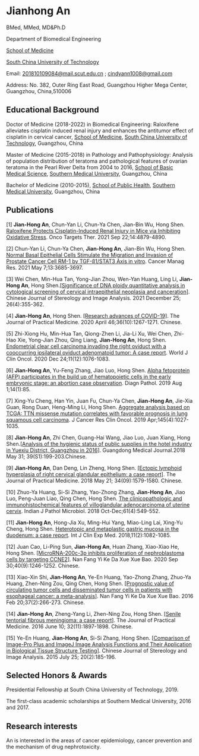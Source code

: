 
# Jianhong An

BMed, MMed, MD&Ph.D

Department of Biomedical Engineering 

 [School of Medicine](http://www2.scut.edu.cn/med/.)
 
 [South China University of Technology](https://www.scut.edu.cn/new/.)
 
 Email: 201810109084@mail.scut.edu.cn ; cindyann1008@gmail.com
 
Address: No. 382, Outer Ring East Road, Guangzhou Higher Mega Center, Guangzhou, China,510006

## Educational Background

Doctor of Medicine (2018-2022) in Biomedical Engineering: Raloxifene alleviates cisplatin induced renal injury and enhances the antitumor effect of cisplatin 
in cervical cancer, [School of Medicine](http://www2.scut.edu.cn/med/.),  [South China University of Technology](https://www.scut.edu.cn/new/.), Guangzhou, China

Master of Medicine (2015-2018) in Pathology and Pathophysiology: Analysis of population distribution of teratoma and pathological features of ovarian teratoma 
in the Pearl River Delta from 2004 to 2016, [School of Basic Medical Science](http://portal.smu.edu.cn/jcyxy/index.htm),  [Southern Medical University](https://www.smu.edu.cn/.), Guangzhou, China

Bachelor of Medicine (2010-2015), [School of Public Health](http://portal.smu.edu.cn/gwxy/xygk/xyjj.htm),  [Southern Medical University](https://www.smu.edu.cn/.), Guangzhou, China

## Publications

[1] **Jian-Hong An**, Chun-Yan Li, Chun-Ya Chen, Jian-Bin Wu, Hong Shen. [Raloxifene Protects Cisplatin-Induced Renal Injury in Mice via Inhibiting Oxidative Stress]( https://pubmed.ncbi.nlm.nih.gov/34588782/). Onco Targets Ther. 2021 Sep 22;14:4879-4890.

[2] Chun-Yan Li, Chun-Ya Chen, **Jian-Hong An**, Jian-Bin Wu, Hong Shen. [Normal Basal Epithelial Cells Stimulate the Migration and Invasion of Prostate Cancer Cell RM-1 by TGF-β1/STAT3 Axis in vitro]( https://pubmed.ncbi.nlm.nih.gov/33994809/). Cancer Manag Res. 2021 May 7;13:3685-3697.

[3] Wei Chen, Min-Hua Tan, Yong-Jian Zhou, Wen-Yan Huang, Ling Li, **Jian-Hong An**, Hong Shen.[[Significance of DNA ploidy quantitative analysis in cytological screening of cervical intraepithelial neoplasia and canceration]]( https://kns.cnki.net/kcms/detail/detail.aspx?dbcode=CJFD&dbname=CJFDLAST2022&filename=ZTSX202104008&uniplatform=NZKPT&v=ZmtJWrhS5tkwfO5_3s5ekwtaQ_MJ168X1_ScXyi4BIri_qQqgdWTAynXVhQsxmx7). Chinese Journal of Stereology and Image Analysis. 2021 December 25; 26(4):355-362.

[4] **Jian-Hong An**, Hong Shen. [[Research advances of COVID-19]]( https://kns.cnki.net/kcms/detail/detail.aspx?dbcode=CJFD&dbname=CJFDLAST2020&filename=SYYZ202010001&uniplatform=NZKPT&v=lOqaf1To32jm2i-CQhhX74wXq3prACPEBpYNOwYipB15dax5aK2QmStPa9u-GL5A). The Journal of Practical Medicine. 2020 April 46;36(10):1267-1271. Chinese.

[5] Zhi-Xiong Hu, Min-Hua Tan, Qiong-Zhen Li, Jia-Li Xu, Wei Chen, Zhi-Hao Xie, Yong-Jian Zhou, Qing Liang, **Jian-Hong An**, Hong Shen. [Endometrial clear cell carcinoma invading the right oviduct with a cooccurring ipsilateral oviduct adenomatoid tumor: A case report]( https://pubmed.ncbi.nlm.nih.gov/33437669/). World J Clin Oncol. 2020 Dec 24;11(12):1076-1083.

[6] **Jian-Hong An**, Yu-Feng Zhang, Jiao Luo, Hong Shen. [Alpha fetoprotein (AFP) participates in the build up of hematopoietic cells in the early embryonic stage: an abortion case observation]( https://pubmed.ncbi.nlm.nih.gov/31370844/). Diagn Pathol. 2019 Aug 1;14(1):85.


[7] Xing-Yu Cheng, Han Yin, Juan Fu, Chun-Ya Chen, **Jian-Hong An**, Jie-Xia Guan, Rong Duan, Heng-Ming Li, Hong Shen. [Aggregate analysis based on TCGA: TTN missense mutation correlates with favorable prognosis in lung squamous cell carcinoma]( https://pubmed.ncbi.nlm.nih.gov/30810839/). J Cancer Res Clin Oncol. 2019 Apr;145(4):1027-1035.

[8] **Jian-Hong An**, Zhi Chen, Guang-Hai Wang, Jiao Luo, Juan Xiang, Hong Shen.[[Analysis of the hygienic status of public supplies in the hotel industry in Yuexiu District, Guangzhou in 2016]](https://kns.cnki.net/kcms/detail/detail.aspx?dbcode=CJFD&dbname=CJFDLAST2018&filename=GAYX2018S1074&uniplatform=NZKPT&v=46cLz24E37pA_NFiZG3Qj0r1Peze8gxJya3vtnbBUz7AO0PlGoubQSldiBUKGlCW). Guangdong Medical Journal.2018 May 31; 39(S1):199-203.Chinese.

[9] **Jian-Hong An**, Dan Deng, Lin Zheng, Hong Shen. [[Ectopic lymphoid hyperplasia of right cervical glandular epithelium: a case report]]( https://kns.cnki.net/kcms/detail/detail.aspx?dbcode=CJFD&dbname=CJFDLAST2018&filename=SYYZ201809048&uniplatform=NZKPT&v=2aMaZH7SmU3Ds91mtDhuzv4izMUR4G2-yFziMcVuZUgQzbywq0SKu4gI3ntV1ohb). The Journal of Practical Medicine. 2018 May 21; 34(09):1579-1580. Chinese.

[10] Zhuo-Ya Huang, Si-Si Zhang, Yao-Zhong Zhang, **Jian-Hong An**, Jiao Luo, Peng-Juan Liao, Qing Chen, Hong Shen. [The clinicopathologic and immunohistochemical features of villoglandular adenocarcinoma of uterine cervix]( https://pubmed.ncbi.nlm.nih.gov/30303146/). Indian J Pathol Microbiol. 2018 Oct-Dec;61(4):549-552.

[11] **Jian-Hong An**, Hong-Jia Xu, Ming-Hui Yang, Miao-Ling Lai, Xing-Yu Cheng, Hong Shen. [Heterotopic and metaplastic gastric mucosa in the duodenum: a case report]( https://e-century.us/files/ijcem/11/2/ijcem0060066.pdf). Int J Clin Exp Med. 2018,11(2):1082-1085.

[12] Juan Cao, Li-Ping Sun, **Jian-Hong An**, Huan Zhang, Xiao-Xiao He, Hong Shen. [[MicroRNA-200c-3p inhibits proliferation of nephroblastoma cells by targeting CCNE2]]( https://pubmed.ncbi.nlm.nih.gov/32990223/). Nan Fang Yi Ke Da Xue Xue Bao. 2020 Sep 30;40(9):1246-1252. Chinese.

[13] Xiao-Xin Shi, **Jian-Hong An**, Ye-En Huang, Yao-Zhong Zhang, Zhuo-Ya Huang, Zhen-Ning Zou, Qing Chen, Hong Shen. [[Prognostic value of circulating tumor cells and disseminated tumor cells in patients with esophageal cancer: a meta-analysis]]( https://pubmed.ncbi.nlm.nih.gov/28219875/). Nan Fang Yi Ke Da Xue Xue Bao. 2016 Feb 20;37(2):266-273. Chinese.


[14] **Jian-Hong An**, Zheng-Yang Li, Zhen-Ning Zou, Hong Shen. [[Senile tentorial fibrous meningioma: a case report]]( https://kns.cnki.net/kcms/detail/detail.aspx?dbcode=CJFD&dbname=CJFDLAST2016&filename=SYYZ201611063&uniplatform=NZKPT&v=WUQJ7-QOXpvM7c4tp4hM-dngsizOnUinhZxW48NKZCMlgzbEYRPqIkuQAUk2YDCV). The Journal of Practical Medicine. 2016 June 10; 32(11):1897-1898. Chinese.

[15] Ye-En Huang, **Jian-Hong An**, Si-Si Zhang, Hong Shen. [[Comparison of Image-Pro Plus and ImageJ Image Analysis Functions and Their Application in Biological Tissue Structure Testing]]( https://kns.cnki.net/kcms/detail/detail.aspx?dbcode=CJFD&dbname=CJFDLAST2015&filename=ZTSX201502016&uniplatform=NZKPT&v=ja8vWHr3f4VqHoYF7pjU5-PTYL4jleU7_HdTajMWvwnzecV8se2q3dqqYL6w4nZk). Chinese Journal of Stereology and Image Analysis. 2015 July 25; 20(2):185-196.

## Selected Honors & Awards
Presidential Fellowship at South China University of Technology, 2019.

The first-class academic scholarships at Southern Medical University, 2016 and 2017.

## Research interests
An is interested in the areas of cancer epidemiology, cancer prevention and the mechanism of drug nephrotoxicity.



